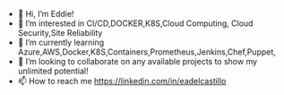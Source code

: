 - 👋 Hi, I’m Eddie!
- 👀 I’m interested in CI/CD,DOCKER,K8S,Cloud Computing, Cloud Security,Site Reliability
- 🌱 I’m currently learning Azure,AWS,Docker,K8S,Containers,Prometheus,Jenkins,Chef,Puppet,
- 💞️ I’m looking to collaborate on any available projects to show my unlimited potential!
- 📫 How to reach me https://linkedin.com/in/eadelcastillo

<!---
O0ni/O0ni is a ✨ special ✨ repository because its `README.md` (this file) appears on your GitHub profile.
You can click the Preview link to take a look at your changes.
--->
